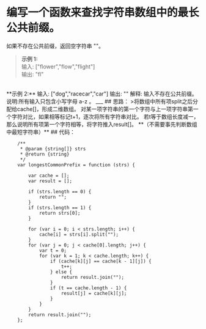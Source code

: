 # 编写一个函数来查找字符串数组中的最长公共前缀。 
如果不存在公共前缀，返回空字符串 ""。
>**示例 1:**  
输入: ["flower","flow","flight"]  
输出: "fl"  
<br />
**示例 2:**  
输入: ["dog","racecar","car"]  
输出: ""  
解释: 输入不存在公共前缀。  
说明:所有输入只包含小写字母 a-z 。
___
## 思路：
>将数组中所有项split之后分配给cache[]，形成二维数组。  
对某一项字符串的第一个字符与上一项字符串第一个字符对比，如果相等标记t+1，逐次将所有字符串对比。  
若t等于数组长度减一，那么说明所有项第一个字符相等，将字符推入result[]。  
**（不需要事先判断数组中最短字符串）**
## 代码：

        /**
         * @param {string[]} strs
         * @return {string}
         */
        var longestCommonPrefix = function (strs) {

            var cache = [];
            var result = [];

            if (strs.length == 0) {
                return "";
            }
            if (strs.length == 1) {
                return strs[0];
            }

            for (var i = 0; i < strs.length; i++) {
                cache[i] = strs[i].split("");
            }
            for (var j = 0; j < cache[0].length; j++) {
                var t = 0;
                for (var k = 1; k < cache.length; k++) {
                    if (cache[k][j] == cache[k - 1][j]) {
                        t++;
                    } else {
                        return result.join("");
                    }
                    if (t == cache.length - 1) {
                        result[j] = cache[k][j];
                    }
                }
            }
            return result.join("");
        };